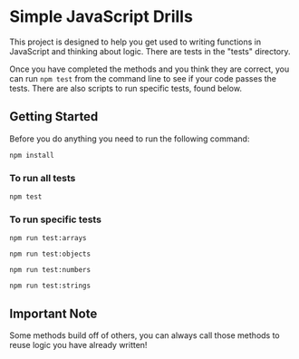 # Simple JavaScript Drills

This project is designed to help you get used to writing functions in JavaScript and thinking about logic. There are tests in the "tests" directory.

Once you have completed the methods and you think they are correct, you can run `npm test` from the command line to see if your code passes the tests. There are also scripts to run specific tests, found below.

## Getting Started

Before you do anything you need to run the following command:

`npm install`

### To run all tests

`npm test`

### To run specific tests

`npm run test:arrays`

`npm run test:objects`

`npm run test:numbers`

`npm run test:strings`

## Important Note

Some methods build off of others, you can always call those methods to reuse logic you have already written!
